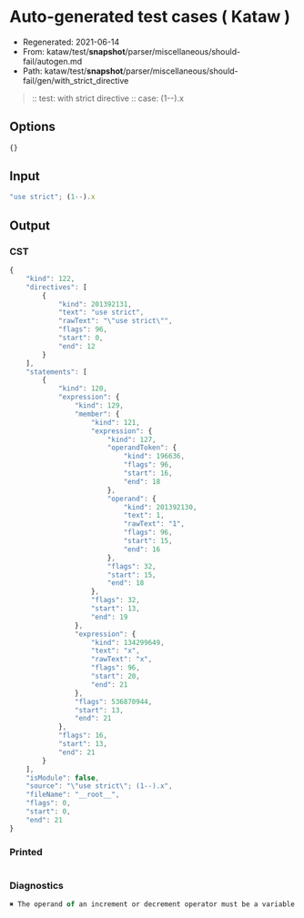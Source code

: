 # Auto-generated test cases ( Kataw )
- Regenerated: 2021-06-14
- From: kataw/test/__snapshot__/parser/miscellaneous/should-fail/autogen.md
- Path: kataw/test/__snapshot__/parser/miscellaneous/should-fail/gen/with_strict_directive
> :: test: with strict directive
> :: case: (1--).x
## Options

`````js
{}
`````
## Input

`````js
"use strict"; (1--).x
`````
## Output

### CST

```javascript
{
    "kind": 122,
    "directives": [
        {
            "kind": 201392131,
            "text": "use strict",
            "rawText": "\"use strict\"",
            "flags": 96,
            "start": 0,
            "end": 12
        }
    ],
    "statements": [
        {
            "kind": 120,
            "expression": {
                "kind": 129,
                "member": {
                    "kind": 121,
                    "expression": {
                        "kind": 127,
                        "operandToken": {
                            "kind": 196636,
                            "flags": 96,
                            "start": 16,
                            "end": 18
                        },
                        "operand": {
                            "kind": 201392130,
                            "text": 1,
                            "rawText": "1",
                            "flags": 96,
                            "start": 15,
                            "end": 16
                        },
                        "flags": 32,
                        "start": 15,
                        "end": 18
                    },
                    "flags": 32,
                    "start": 13,
                    "end": 19
                },
                "expression": {
                    "kind": 134299649,
                    "text": "x",
                    "rawText": "x",
                    "flags": 96,
                    "start": 20,
                    "end": 21
                },
                "flags": 536870944,
                "start": 13,
                "end": 21
            },
            "flags": 16,
            "start": 13,
            "end": 21
        }
    ],
    "isModule": false,
    "source": "\"use strict\"; (1--).x",
    "fileName": "__root__",
    "flags": 0,
    "start": 0,
    "end": 21
}
```

### Printed

```javascript

```

### Diagnostics

```javascript
✖ The operand of an increment or decrement operator must be a variable or a property access - start: 16, end: 18

```

